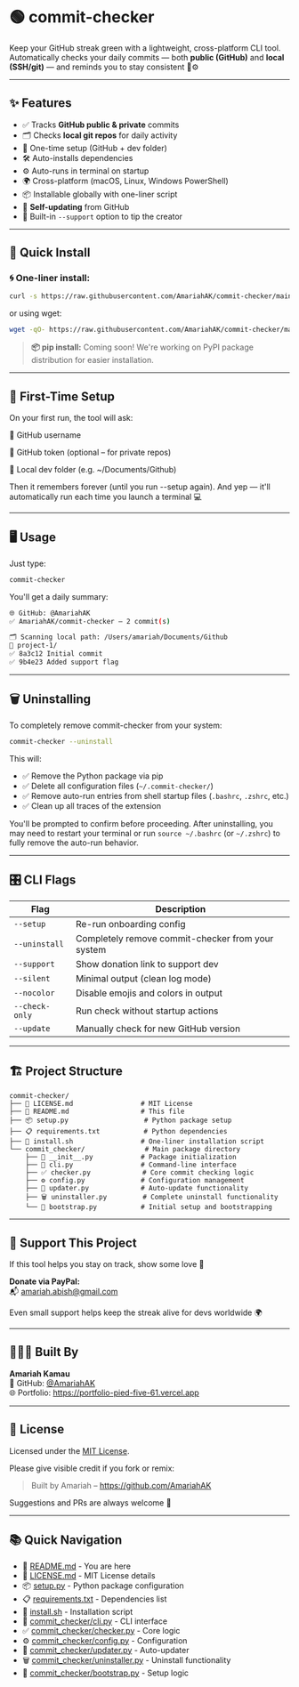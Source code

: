 # 🟢 commit-checker

Keep your GitHub streak green with a lightweight, cross-platform CLI tool.  
Automatically checks your daily commits — both **public (GitHub)** and **local (SSH/git)** — and reminds you to stay consistent 🧠⚙️

---

## ✨ Features

- ✅ Tracks **GitHub public & private** commits  
- 🗂️ Checks **local git repos** for daily activity  
- 💾 One-time setup (GitHub + dev folder)  
- 🛠️ Auto-installs dependencies  
- ⚙️ Auto-runs in terminal on startup  
- 🌍 Cross-platform (macOS, Linux, Windows PowerShell)  
- 📦 Installable globally with one-liner script  
- 🔔 **Self-updating** from GitHub  
- 💖 Built-in `--support` option to tip the creator  

---

## 🧪 Quick Install

### 🌀 One-liner install:
```bash
curl -s https://raw.githubusercontent.com/AmariahAK/commit-checker/main/install.sh | bash
```
or using wget:

```bash
wget -qO- https://raw.githubusercontent.com/AmariahAK/commit-checker/main/install.sh | bash
```

> **📦 pip install:** Coming soon! We're working on PyPI package distribution for easier installation.

---

## 🧠 First-Time Setup
On your first run, the tool will ask:

👤 GitHub username

🔑 GitHub token (optional – for private repos)

📁 Local dev folder (e.g. ~/Documents/Github)

Then it remembers forever (until you run --setup again).
And yep — it'll automatically run each time you launch a terminal 💻

---

## 🖥️ Usage
Just type:

```bash
commit-checker
```
You'll get a daily summary:

```bash
🌐 GitHub: @AmariahAK
✅ AmariahAK/commit-checker — 2 commit(s)

🗂️ Scanning local path: /Users/amariah/Documents/Github
📁 project-1/
✅ 8a3c12 Initial commit
✅ 9b4e23 Added support flag
```

---

## 🗑️ Uninstalling

To completely remove commit-checker from your system:

```bash
commit-checker --uninstall
```

This will:
- ✅ Remove the Python package via pip
- ✅ Delete all configuration files (`~/.commit-checker/`)
- ✅ Remove auto-run entries from shell startup files (`.bashrc`, `.zshrc`, etc.)
- ✅ Clean up all traces of the extension

You'll be prompted to confirm before proceeding. After uninstalling, you may need to restart your terminal or run `source ~/.bashrc` (or `~/.zshrc`) to fully remove the auto-run behavior.

---

## 🎛️ CLI Flags
| Flag | Description |
|------|-------------|
| `--setup` | Re-run onboarding config |
| `--uninstall` | Completely remove commit-checker from your system |
| `--support` | Show donation link to support dev |
| `--silent` | Minimal output (clean log mode) |
| `--nocolor` | Disable emojis and colors in output |
| `--check-only` | Run check without startup actions |
| `--update` | Manually check for new GitHub version |

---

## 🏗️ Project Structure

```
commit-checker/
├── 📄 LICENSE.md                 # MIT License
├── 📖 README.md                  # This file
├── 📦 setup.py                   # Python package setup
├── 📋 requirements.txt           # Python dependencies
├── 🚀 install.sh                 # One-liner installation script
└── commit_checker/               # Main package directory
    ├── 🔧 __init__.py            # Package initialization
    ├── 🎯 cli.py                 # Command-line interface
    ├── ✅ checker.py             # Core commit checking logic
    ├── ⚙️ config.py              # Configuration management
    ├── 🔄 updater.py             # Auto-update functionality
    ├── 🗑️ uninstaller.py         # Complete uninstall functionality
    └── 🚀 bootstrap.py           # Initial setup and bootstrapping
```

---

## 💖 Support This Project
If this tool helps you stay on track, show some love 💚

**Donate via PayPal:**  
📬 amariah.abish@gmail.com

Even small support helps keep the streak alive for devs worldwide 🌍

---

## 👨🏽‍💻 Built By
**Amariah Kamau**  
📂 GitHub: [@AmariahAK](https://github.com/AmariahAK)  
🌐 Portfolio: https://portfolio-pied-five-61.vercel.app

---

## 📄 License
Licensed under the [MIT License](LICENSE.md).

Please give visible credit if you fork or remix:
> Built by Amariah – https://github.com/AmariahAK

Suggestions and PRs are always welcome 💬

---

## 📚 Quick Navigation
- 📖 [README.md](README.md) - You are here
- 📄 [LICENSE.md](LICENSE.md) - MIT License details
- 📦 [setup.py](setup.py) - Python package configuration
- 📋 [requirements.txt](requirements.txt) - Dependencies list
- 🚀 [install.sh](install.sh) - Installation script
- 🎯 [commit_checker/cli.py](commit_checker/cli.py) - CLI interface
- ✅ [commit_checker/checker.py](commit_checker/checker.py) - Core logic
- ⚙️ [commit_checker/config.py](commit_checker/config.py) - Configuration
- 🔄 [commit_checker/updater.py](commit_checker/updater.py) - Auto-updater
- 🗑️ [commit_checker/uninstaller.py](commit_checker/uninstaller.py) - Uninstall functionality
- 🚀 [commit_checker/bootstrap.py](commit_checker/bootstrap.py) - Setup logic